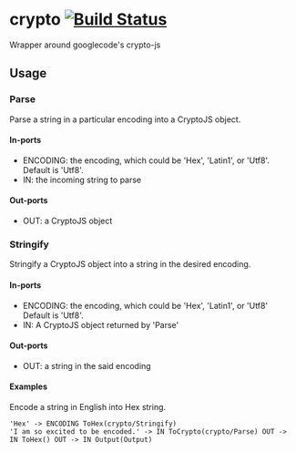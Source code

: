 # crypto [![Build Status](https://secure.travis-ci.org/kenhkan/noflo-crypto.png?branch=master)](http://travis-ci.org/kenhkan/noflo-crypto)

Wrapper around googlecode's crypto-js

## Usage

### Parse

Parse a string in a particular encoding into a CryptoJS object.

#### In-ports

  * ENCODING: the encoding, which could be 'Hex', 'Latin1', or 'Utf8'.
    Default is 'Utf8'.
  * IN: the incoming string to parse

#### Out-ports

  * OUT: a CryptoJS object

### Stringify

Stringify a CryptoJS object into a string in the desired encoding.

#### In-ports

  * ENCODING: the encoding, which could be 'Hex', 'Latin1', or 'Utf8'
    Default is 'Utf8'.
  * IN: A CryptoJS object returned by 'Parse'

#### Out-ports

  * OUT: a string in the said encoding

#### Examples

Encode a string in English into Hex string.

    'Hex' -> ENCODING ToHex(crypto/Stringify)
    'I am so excited to be encoded.' -> IN ToCrypto(crypto/Parse) OUT -> IN ToHex() OUT -> IN Output(Output)
